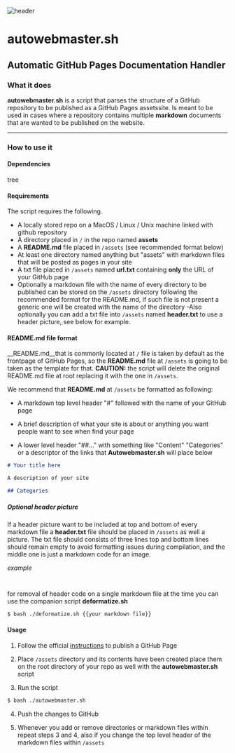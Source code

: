 
![header](/Tutoriales-IFC/assets/header.png)



# autowebmaster.sh

## Automatic GitHub Pages Documentation Handler 

### What it does

__autowebmaster.sh__ is a script that parses the structure of a GitHub repository to be published as a GitHub Pages assetssite. Is meant to be used in cases where a repository contains multiple __markdown__ documents that are wanted to be published on the website. 

___

### How to use it


#### Dependencies

tree

#### Requirements

The script requires the following. 

- A locally stored repo on a MacOS / Linux / Unix machine linked with github repository 
- A directory placed in `/` in the repo named __assets__
- A __README.md__ file placed in `/assets`   (see recommended format below)
- At least one directory named anything but "assets" with markdown files that will be posted as pages in your site
- A txt file placed in `/assets` named __url.txt__ containing __only__ the URL of your GitHub page 
- Optionally a markdown file with the name of every directory to be published can be stored on the `/assets` directory following the recommended format for the README.md, if such file is not present a generic one will be created with the name of the directory
-Also optionally you can add a txt file into `/assets`  named __header.txt__  to use a header picture, see below for example. 

#### README.md file format

__README.md__that is commonly located at `/`  file is taken by default as the frontpage of GitHub Pages, so the __README.md__ file at `/assets` is going to be taken as the template for that. __CAUTION:__ the script will delete the original README.md file at root replacing it with the one in `/assets`.

We recommend that __README.md__ at `/assets` be formatted as following:

- A markdown top level header "#" followed with the name of your GitHub page

- A brief description of what your site is about or anything you want people want to see when find your page

- A lower level header "##..." with something like "Content" "Categories" or a descriptor of the links that __Autowebmaster.sh__ will place below

``` markdown
# Your title here

A description of your site 

## Categories

```

#####  Optional header picture 

If a header picture want to be included at top and bottom of every markdown file a __header.txt__ file should be placed in `/assets` as well a picture.  The txt file should consists of three lines top and bottom lines should remain empty to avoid formatting issues during compilation, and the middle one is just a markdown code for an image.

_example_

``` markdown



```

for removal of header code on a single markdown file at the time you can use the companion script __deformatize.sh__  

``` bash
$ bash ./deformatize.sh {{your markdown file}}
```


#### Usage 

1. Follow the official [instructions](https://pages.github.com/) to publish a GitHub Page

2. Place `/assets` directory and its contents have been created place them on the root directory of your repo as well with the __autowebmaster.sh__ script

3. Run the script

``` bash
$ bash ./autowebmaster.sh
```
4. Push the changes to GitHub

5. Whenever you add or remove directories or markdown files within repeat steps 3 and 4, also if you change the top level header of the markdown files within `/assets`


